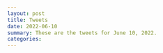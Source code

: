```yaml
---
layout: post
title: Tweets
date: 2022-06-10
summary: These are the tweets for June 10, 2022.
categories:
---
```


